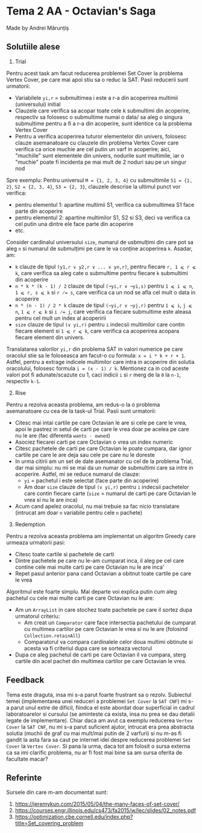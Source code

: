 # Tema 2 AA - Octavian's Saga

Made by Andrei Mârunțiș

## Solutiile alese

1. Trial

Pentru acest task am facut reducerea problemei Set Cover la problema Vertex Cover, pe care mai apoi stiu sa o reduc la SAT. Pasii reducerii sunt urmatorii:

- Variabilele `yi,r` = submultimea i este a r-a din acoperirea multimii (universului) initial
- Clauzele care verifica sa acopar toate cele k submultimi din acoperire, respectiv sa folosesc o submultime numai o data/ sa aleg o singura submultime pentru a fi a r-a din acoperire, sunt identice ca la problema Vertex Cover
- Pentru a verifica acoperirea tuturor elementelor din univers, folosesc clauze asemanatoare cu clauzele din problema Vertex Cover care verifica ca orice muchie are cel putin un varf in acoperire; aici, "muchiile" sunt elementele din univers, nodurile sunt multimile, iar o "muchie" poate fi incidenta pe mai mult de 2 noduri sau pe un singur nod

Spre exemplu: Pentru universul `M = {1, 2, 3, 4}` cu submultimile `S1 = {1, 2}`, `S2 = {2, 3, 4}`, `S3 = {2, 3}`, clauzele descrise la ultimul punct vor verifica:

- pentru elementul 1: apartine multimii S1, verifica ca submultimea S1 face parte din acoperire
- pentru elementul 2: apartine multimilor S1, S2 si S3, deci va verifica ca cel putin una dintre ele face parte din acoperire
- etc.

Consider cardinalul universului `size`, numarul de usbmulțimi din care pot sa aleg `n` si numarul de submulțimi pe care le va conține acoperirea `k`. Asadar, am:

- `k` clauze de tipul `(y1,r ∨ y2,r ∨ ... ∨ yn,r)`, pentru fiecare `r, 1 ⩽ r ⩽ k`, care verifica sa aleg cate o submultime pentru fiecare `k` submultimi din acoperire
- `n * k * (k - 1) / 2` clauze de tipul `(¬yi,r ∨ ¬yi,s)` pentru `1 ⩽ i ⩽ n`, `1 ⩽ r, s ⩽ k` si `r ̸= s`, care verifica ca un nod se afla cel mult o data in acoperire
- `n * (n - 1) / 2 * k` clauze de tipul `(¬yi,r ∨ ¬yj,r)` pentru `1 ⩽ i`, `j ⩽ n`, `1 ⩽ r ⩽ k` si `i ̸= j`, care verifica ca fiecare submultime este aleasa pentru cel mult un index al acoperirii
- `size` clauze de tipul `(∨ yi,r)` pentru `i` indecsii multimilor care contin fiecare element si `1 ⩽ r ⩽ k`, care verifica ca acoperirea acopara fiecare element din univers.

Translatarea valorilor `yi,r` din problema SAT in valori numerice pe care oracolul stie sa le foloseasca am facut-o cu formula: `x = i * k + r + 1`. Astfel, pentru a extrage indicele multimilor care intra in acoperire din solutia oracolului, folosesc formula `i = (x - 1) / k`. Mentionez ca in cod aceste valori pot fi adunate/scazute cu 1, caci indicii `i` si `r` merg de la `0` la `n-1`, respectiv `k-1`.

2. Rise

Pentru a rezolva aceasta problema, am redus-o la o problema asemanatoare cu cea de la task-ul Trial. Pasii sunt urmatorii:

- Citesc mai intai cartile pe care Octavian le are si cele pe care le vrea, apoi le pastrez in setul de carti pe care le vrea doar pe acelea pe care nu le are (fac diferenta `wants - owned`)
- Asociez fiecarei carti pe care Octavian o vrea un index numeric
- Citesc pachetele de carti pe care Octavian le poate cumpara, dar ignor cartile pe care le are deja sau cele pe care nu le doreste
- In urma citirii am un set de date asemanator cu cel de la problema Trial, dar mai simplu: nu mi se mai da un numar de submultimi care sa intre in acoperire. Astfel, mi se reduce numarul de clauze:
  - `yi` = pachetul i este selectat (face parte din acoperire)
  - Am doar `size` clauze de tipul `(∨ yi,r)` pentru `i` indecsii pachetelor care contin fiecare carte (`size` = numarul de carti pe care Octavian le vrea si nu le are inca)
- Acum cand apelez oracolul, nu mai trebuie sa fac nicio translatare (intrucat am doar `n` variabile pentru cele `n` pachete)

3. Redemption

Pentru a rezolva aceasta problema am implementat un algoritm Greedy care urmeaza urmatorii pasi:

- Citesc toate cartile si pachetele de carti
- Dintre pachetele pe care nu le-am cumparat inca, il aleg pe cel care contine cele mai multe carti pe care Octavian nu le are inca'
- Repet pasul anterior pana cand Octavian a obitnut toate cartile pe care le vrea

Algoritmul este foarte simplu. Mai departe voi explica putin cum aleg pachetul cu cele mai multe carti pe care Octavian nu le are:

- Am un `ArrayList` in care stochez toate pachetele pe care il sortez dupa urmatorul criteriu:
  - Am creat un `Comparator` care face intersectia pachetului de cumparat cu multimea cartilor pe care Octavian le vrea si nu le are (folosind `Collection.retainAll`)
  - Comparatorul va compara cardinalele celor doua multimi obtinute si acesta va fi criteriul dupa care se sorteaza vectorul
- Dupa ce aleg pachetul de carti pe care Octavian il va cumpara, sterg cartile din acel pachet din multimea cartilor pe care Octavian le vrea.

## Feedback

Tema este draguta, insa mi s-a parut foarte frustrant sa o rezolv. Subiectul temei (implementarea unei reduceri a problemei `Set Cover` la `SAT CNF`) mi s-a parut unul extre de dificil, fiindca el este abordat doar superficial in cadrul laboratoarelor si cursului (se aminteste ca exista, insa nu prea se dau detalii legate de implementare). Chiar daca am avut ca exemplu reducerea `Vertex Cover` la `SAT CNF`, nu mi s-a parut suficient ajutor, intrucat era prea abstracta solutia (muchii de graf cu mai mult/mai putin de 2 varfuri) si nu m-as fi gandit la asta fara sa caut pe internet idei despre reducerea problemei `Set Cover` la `Vertex Cover`. Si pana la urma, daca tot am folosit o sursa externa ca sa imi clarific problema, nu ar fi fost mai bine sa am sursa oferita de facultate macar?

## Referinte

Sursele din care m-am documentat sunt:

1. https://jeremykun.com/2015/05/04/the-many-faces-of-set-cover/
2. https://courses.engr.illinois.edu/cs473/fa2015/w/lec/slides/02_notes.pdf
3. https://optimization.cbe.cornell.edu/index.php?title=Set_covering_problem

